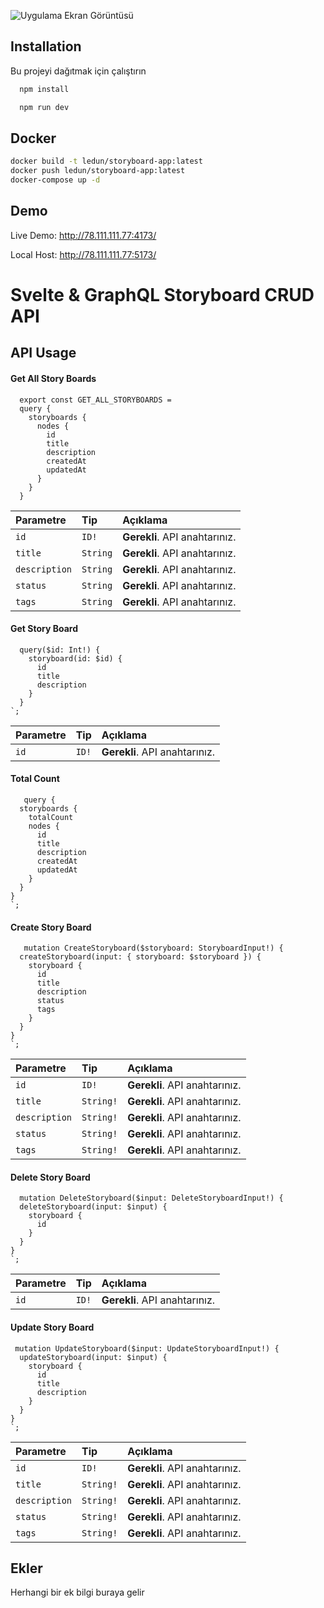 ![Uygulama Ekran Görüntüsü](https://i.ibb.co/52r9yxJ/og-image-lg.jpg)

  
## Installation

Bu projeyi dağıtmak için çalıştırın

```bash
  npm install

  npm run dev
```
## Docker

  ```bash
  docker build -t ledun/storyboard-app:latest
  docker push ledun/storyboard-app:latest
  docker-compose up -d
```

## Demo

Live Demo: http://78.111.111.77:4173/

Local Host: http://78.111.111.77:5173/
  
# Svelte & GraphQL Storyboard CRUD API



## API Usage

#### Get All Story Boards

```http
  export const GET_ALL_STORYBOARDS = 
  query {
    storyboards {
      nodes {
        id
        title
        description
        createdAt
        updatedAt
      }
    }
  }

```

| Parametre | Tip     | Açıklama                |
| :-------- | :------- | :------------------------- |
| `id` | `ID!` | **Gerekli**. API anahtarınız. |
| `title` | `String` | **Gerekli**. API anahtarınız. |
| `description` | `String` | **Gerekli**. API anahtarınız. |
| `status` | `String` | **Gerekli**. API anahtarınız. |
| `tags` | `String` | **Gerekli**. API anahtarınız. |

#### Get Story Board

```http
  query($id: Int!) {
    storyboard(id: $id) {
      id
      title
      description
    }
  }
`;
```

| Parametre | Tip     | Açıklama                |
| :-------- | :------- | :------------------------- |
| `id` | `ID!` | **Gerekli**. API anahtarınız. |


#### Total Count

```http
   query {
  storyboards {
    totalCount
    nodes {
      id
      title
      description
      createdAt
      updatedAt
    }
  }
}
`;
```

#### Create Story Board

```http
   mutation CreateStoryboard($storyboard: StoryboardInput!) {
  createStoryboard(input: { storyboard: $storyboard }) {
    storyboard {
      id
      title
      description
      status
      tags
    }
  }
}
`;
```

| Parametre | Tip     | Açıklama                |
| :-------- | :------- | :------------------------- |
| `id` | `ID!` | **Gerekli**. API anahtarınız. |
| `title` | `String!` | **Gerekli**. API anahtarınız. |
| `description` | `String!` | **Gerekli**. API anahtarınız. |
| `status` | `String!` | **Gerekli**. API anahtarınız. |
| `tags` | `String!` | **Gerekli**. API anahtarınız. |


#### Delete Story Board

```http
  mutation DeleteStoryboard($input: DeleteStoryboardInput!) {
  deleteStoryboard(input: $input) {
    storyboard {
      id
    }
  }
}
`;
```

| Parametre | Tip     | Açıklama                |
| :-------- | :------- | :------------------------- |
| `id` | `ID!` | **Gerekli**. API anahtarınız. |


  
#### Update Story Board

```http
 mutation UpdateStoryboard($input: UpdateStoryboardInput!) {
  updateStoryboard(input: $input) {
    storyboard {
      id
      title
      description
    }
  }
}
`;
```

| Parametre | Tip     | Açıklama                |
| :-------- | :------- | :------------------------- |
| `id` | `ID!` | **Gerekli**. API anahtarınız. |
| `title` | `String!` | **Gerekli**. API anahtarınız. |
| `description` | `String!` | **Gerekli**. API anahtarınız. |
| `status` | `String!` | **Gerekli**. API anahtarınız. |
| `tags` | `String!` | **Gerekli**. API anahtarınız. |


## Ekler

Herhangi bir ek bilgi buraya gelir

  
